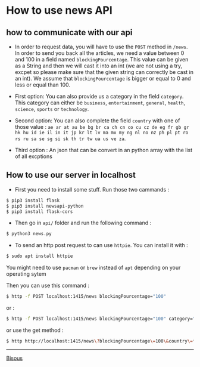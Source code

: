 # How to use news API 

## how to communicate with our api

* In order to request data, you will have to use the `POST` method in `/news`. In order to send you back all the articles, we need a value between 0 and 100 in a field named `blockingPourcentage`. This value can be given as a String and then we will cast it into an int (we are not using a try, excpet so please make sure that the given string can correctly be cast in an int). We assume that `blockingPourcentage` is bigger or equal to 0 and less or equal than 100. 
  
* First option: You can also provide us a category in the field `category`. This category can either be `business`,  `entertainment`,  `general`, `health`,  `science`,  `sports` or `technology`.

* Second option: You can also complete the field `country` with one of those value : `ae ar at au be bg br ca ch cn co cu cz de eg fr gb gr hk hu id ie il in it jp kr lt lv ma mx my ng nl no nz ph pl pt ro rs ru sa se sg si sk th tr tw ua us ve za`. 

* Third option : An json that can be convert in an python array with the list of all excptions

## How to use our server in localhost 

* First you need to install some stuff. Run those two cammands :

```bash
$ pip3 install flask
$ pip3 install newsapi-python
$ pip3 install flask-cors
```

* Then go in `api/` folder and run the following command :

```zsh
$ python3 news.py
````

* To send an http post request to can use `httpie`. You can install it with : 

```zsh
$ sudo apt install httpie
```

You might need to use `pacman` or `brew` instead of `apt` depending on your operating sytem

Then you can use this command : 

```zsh 
$ http -f POST localhost:1415/news blockingPourcentage="100" 
```

or : 

```zsh
$ http -f POST localhost:1415/news blockingPourcentage="100" category="sports" country="fr"
````

or use the get method :
```zsh
$ http http://localhost:1415/news\?blockingPourcentage\=100\&country\=fr
```

--- 
[Bisous](https://cartes-virtuelles.joliecarte.com/petites-attentions/carte-bisous.jpg)



